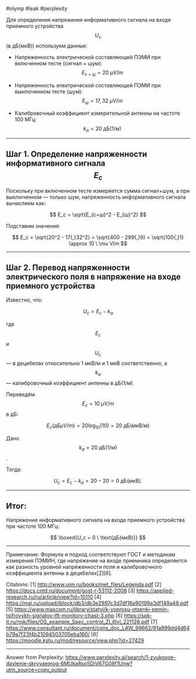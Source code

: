 #olymp #leak #perplexity

Для определения напряжения информативного сигнала на входе приемного устройства $$ U_c $$ (в дБ(мкВ)) используем данные:

- Напряженность электрической составляющей ПЭМИ при включенном тесте (сигнал + шум):  
  $$ E_{c+ш} = 20 \ \mu V/m $$

- Напряженность электрической составляющей ПЭМИ при выключенном тесте (шум):  
  $$ E_{ш} = 17{,}32 \ \mu V/m $$

- Калибровочный коэффициент измерительной антенны на частоте 100 МГц:  
  $$ k_a = 20 \ \text{дБ(1/м)} $$

---

## Шаг 1. Определение напряженности информативного сигнала $$ E_c $$

Поскольку при включенном тесте измеряется сумма сигнал+шум, а при выключенном — только шум, напряженность информативного сигнала вычисляем как:

$$
E_c = \sqrt{E_{c+ш}^2 - E_{ш}^2}
$$

Подставим значения:

$$
E_c = \sqrt{20^2 - 17{,}32^2} = \sqrt{400 - 299{,}9} = \sqrt{100{,}1} \approx 10 \ \mu V/m
$$

---

## Шаг 2. Перевод напряженности электрического поля в напряжение на входе приемного устройства

Известно, что:

$$
U_c = E_c - k_a
$$

где $$ E_c $$ и $$ U_c $$ — в децибелах относительно 1 мкВ/м и 1 мкВ соответственно, а $$ k_a $$ — калибровочный коэффициент антенны в дБ(1/м).

Переведём $$ E_c = 10 \ \mu V/m $$ в дБ:

$$
E_c (дБ\mu V/m) = 20 \log_{10}(10) = 20 \ \text{дБ(мкВ/м)}
$$

Дано $$ k_a = 20 \ \text{дБ(1/м)} $$.

Тогда:

$$
U_c = E_c - k_a = 20 - 20 = 0 \ \text{дБ(мкВ)}.
$$

---

## Итог:

Напряжение информативного сигнала на входе приемного устройства при частоте 100 МГц:

$$
\boxed{U_c = 0 \ \text{дБ(мкВ)}}
$$

---

Примечание: Формула и подход соответствуют ГОСТ и методикам измерения ПЭМИН, где напряжение на входе приемника определяется как разность уровней напряженности поля и калибровочного коэффициента антенны в децибелах[2][6].

Citations:
[1] http://www.unn.ru/books/met_files/Legenda.pdf
[2] https://docs.cntd.ru/document/gost-r-53112-2008
[3] https://applied-research.ru/ru/article/view?id=10110
[4] https://mai.ru/upload/iblock/db3/db3e2997c3d7df16a90199a3df149a48.pdf
[5] https://www.mascom.ru/library/statyi/k-voprosu-otsenki-pemin-tsifrovykh-signalov-tft-monitory-chast-3.php
[6] https://spk-it.ru/nok/files/OS_example_Spec_control_ZI_6lvl_221128.pdf
[7] https://www.consultant.ru/document/cons_doc_LAW_99662/91a999dd4d64b79a7f23f4b21094503705eba160/
[8] https://moodle.kstu.ru/mod/resource/view.php?id=27429

---
Answer from Perplexity: https://www.perplexity.ai/search/1-zvukovoe-davlenie-skryvaemog-6MUka8soSDiV67G08f1Unw?utm_source=copy_output